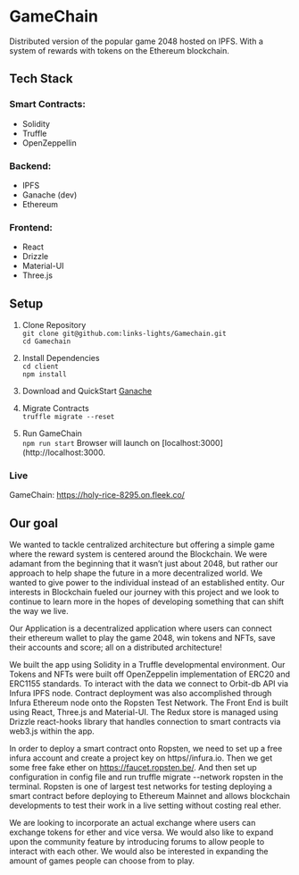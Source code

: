 # GameChain

Distributed version of the popular game 2048 hosted on IPFS. With a system of rewards with tokens on the Ethereum blockchain.

## Tech Stack

### Smart Contracts:

- Solidity
- Truffle
- OpenZeppellin

### Backend:

- IPFS
- Ganache (dev)
- Ethereum

### Frontend:

- React
- Drizzle
- Material-UI
- Three.js

## Setup

1. Clone Repository \
   `git clone git@github.com:links-lights/Gamechain.git`\
   `cd Gamechain`

2. Install Dependencies \
   `cd client` \
   `npm install`

3. Download and QuickStart [Ganache](https://www.trufflesuite.com/ganache)

4. Migrate Contracts \
   `truffle migrate --reset`

5. Run GameChain \
   `npm run start`
   Browser will launch on [localhost:3000](http://localhost:3000.

### Live

GameChain: https://holy-rice-8295.on.fleek.co/

## Our goal

We wanted to tackle centralized architecture but offering a simple game where the reward system is centered around the Blockchain. We were adamant from the beginning that it wasn’t just about 2048, but rather our approach to help shape the future in a more decentralized world. We wanted to give power to the individual instead of an established entity. Our interests in Blockchain fueled our journey with this project and we look to continue to learn more in the hopes of developing something that can shift the way we live.

Our Application is a decentralized application where users can connect their ethereum wallet to play the game 2048, win tokens and NFTs, save their accounts and score; all on a distributed architecture!

We built the app using Solidity in a Truffle developmental environment. Our Tokens and NFTs were built off OpenZeppelin implementation of ERC20 and ERC1155 standards. To interact with the data we connect to Orbit-db API via Infura IPFS node. Contract deployment was also accomplished through Infura Ethereum node onto the Ropsten Test Network. The Front End is built using React, Three.js and Material-UI. The Redux store is managed using Drizzle react-hooks library that handles connection to smart contracts via web3.js within the app.

In order to deploy a smart contract onto Ropsten, we need to set up a free infura account and create a project key on https//infura.io. Then we get some free fake ether on https://faucet.ropsten.be/. And then set up configuration in config file and run truffle migrate --network ropsten in the terminal. Ropsten is one of largest test networks for testing deploying a smart contract before deploying to Ethereum Mainnet and allows blockchain developments to test their work in a live setting without costing real ether.

We are looking to incorporate an actual exchange where users can exchange tokens for ether and vice versa. We would also like to expand upon the community feature by introducing forums to allow people to interact with each other. We would also be interested in expanding the amount of games people can choose from to play.
